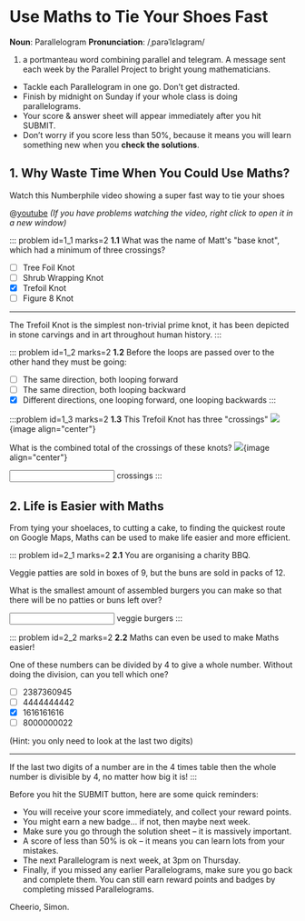 # Use Maths to Tie Your Shoes Fast

<div class="dictionary">

__Noun__: Parallelogram
__Pronunciation__: /ˌparəˈlɛləɡram/

1. a portmanteau word combining parallel and telegram. A message sent each
week by the Parallel Project to bright young mathematicians.

</div>

*	Tackle each Parallelogram in one go. Don’t get distracted.
*	Finish by midnight on Sunday if your whole class is doing parallelograms.
*	Your score & answer sheet will appear immediately after you hit SUBMIT.
*	Don’t worry if you score less than 50%, because it means you will learn something new when you __check the solutions__.  


## 1. Why Waste Time When You Could Use Maths?

Watch this Numberphile video showing a super fast way to tie your shoes

@[youtube](watch?v=XPIgR89jv3Q?rel=0) _(If you have problems watching the video, right click to open it in a new window)_

::: problem id=1_1 marks=2
__1.1__ What was the name of Matt's "base knot", which had a minimum of three crossings?

* [ ] Tree Foil Knot
* [ ] Shrub Wrapping Knot
* [x] Trefoil Knot
* [ ] Figure 8 Knot

---

The Trefoil Knot is the simplest non-trivial prime knot, it has been depicted in stone carvings and in art throughout human history.
:::

::: problem id=1_2 marks=2
__1.2__ Before the loops are passed over to the other hand they must be going:

* [ ] The same direction, both looping forward
* [ ] The same direction, both looping backward
* [x] Different directions, one looping forward, one looping backwards
:::

:::problem id=1_3 marks=2
__1.3__ This Trefoil Knot has three "crossings"
![](/resources/6-03-tie-your-shoes/3-trefoil-knot.png){image align="center"}

What is the combined total of the crossings of these knots?
![](/resources/6-03-tie-your-shoes/3-multipleknots.png){image align="center"}  

<input type="number" solution="18"/> crossings
:::

## 2. Life is Easier with Maths

From tying your shoelaces, to cutting a cake, to finding the quickest route on Google Maps, Maths can be used to make life easier and more efficient.

::: problem id=2_1 marks=2
__2.1__ You are organising a charity BBQ.  

Veggie patties are sold in boxes of 9, but the buns are sold in packs of 12.  

What is the smallest amount of assembled burgers you can make so that there will be no patties or buns left over?

<input type="number" solution="36"/> veggie burgers
:::

::: problem id=2_2 marks=2
__2.2__ Maths can even be used to make Maths easier!  

One of these numbers can be divided by 4 to give a whole number. Without doing the division, can you tell which one?

* [ ] 2387360945
* [ ] 4444444442
* [x] 1616161616
* [ ] 8000000022

(Hint: you only need to look at the last two digits)

---

If the last two digits of a number are in the 4 times table then the whole number is divisible by 4, no matter how big it is!
:::


Before you hit the SUBMIT button, here are some quick reminders:

*	You will receive your score immediately, and collect your reward points.
*	You might earn a new badge... if not, then maybe next week.
*	Make sure you go through the solution sheet – it is massively important.
*	A score of less than 50% is ok – it means you can learn lots from your mistakes.
*	The next Parallelogram is next week, at 3pm on Thursday.
*	Finally, if you missed any earlier Parallelograms, make sure you go back and complete them. You can still earn reward points and badges by completing missed Parallelograms.

Cheerio,
Simon.

